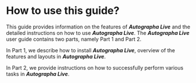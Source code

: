 ﻿---
id: p0-3-how-use-guide.md
sidebar_label: How to use this guide
---
# How to use this guide?

‌This guide provides information on the features of **_Autographa Live_** and the detailed instructions on how to use **_Autographa Live_**. The **_Autographa Live_** user guide contains two parts, namely Part 1 and Part 2. 

In Part 1, we describe how to install **_Autographa Live_**, overview of the features and layouts in **_Autographa Live_**. 

In Part 2, we provide  instructions on how to successfully perform various tasks in **_Autographa Live_**.